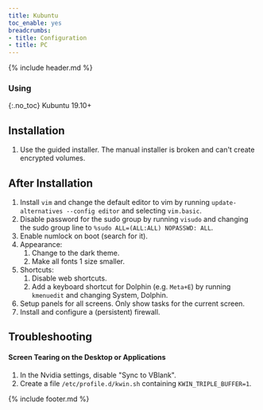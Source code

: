 ```yaml
---
title: Kubuntu
toc_enable: yes
breadcrumbs:
- title: Configuration
- title: PC
---
```

{% include header.md %}

### Using
{:.no_toc}
Kubuntu 19.10+

## Installation

1. Use the guided installer. The manual installer is broken and can't create encrypted volumes.

## After Installation

1. Install `vim` and change the default editor to vim by running `update-alternatives --config editor` and selecting `vim.basic`.
2. Disable password for the sudo group by running `visudo` and changing the sudo group line to `%sudo ALL=(ALL:ALL) NOPASSWD: ALL`.
3. Enable numlock on boot (search for it).
4. Appearance:
   1. Change to the dark theme.
   2. Make all fonts 1 size smaller.
5. Shortcuts:
   1. Disable web shortcuts.
   2. Add a keyboard shortcut for Dolphin (e.g. `Meta+E`) by running `kmenuedit` and changing System, Dolphin.
6. Setup panels for all screens. Only show tasks for the current screen.
7. Install and configure a (persistent) firewall.

## Troubleshooting

#### Screen Tearing on the Desktop or Applications

1. In the Nvidia settings, disable "Sync to VBlank".
2. Create a file `/etc/profile.d/kwin.sh` containing `KWIN_TRIPLE_BUFFER=1`.

{% include footer.md %}
